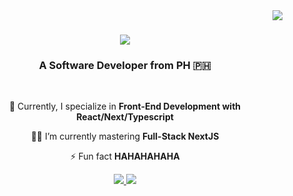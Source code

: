 <img align="right" src="https://visitor-badge.laobi.icu/badge?page_id=raynemllr.raynemllr" />

<h1 align="center">
    <img src="https://readme-typing-svg.herokuapp.com/?font=Righteous&size=35&center=true&vCenter=true&width=500&height=70&duration=4000&lines=Hey+there!;+I'm+Rayne+🚀;" />
</h1>

<h3 align="center">A Software Developer from PH 🇵🇭</h3>

<br/>

<div align="center">
 
 🔭 Currently, I specialize in **Front-End Development with React/Next/Typescript**
 
 👨‍💻 I’m currently mastering **Full-Stack NextJS**

 ⚡ Fun fact **HAHAHAHAHA**
 
 </div>

 <div align="center"> 
  <a href="mailto:raynemllr.5@gmail.com">
    <img src="https://img.shields.io/badge/Gmail-333333?style=for-the-badge&logo=gmail&logoColor=red" />
  </a>
  <a href="https://linkedin.com/in/rayne-mallari-7476bb202" target="_blank">
    <img src="https://img.shields.io/badge/LinkedIn-0077B5?style=for-the-badge&logo=linkedin&logoColor=white" target="_blank" />
  </a>
</div>
